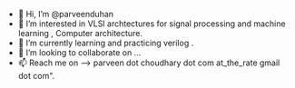- 👋 Hi, I’m @parveenduhan
- 👀 I’m interested in VLSI archtectures for signal processing and machine learning , Computer architecture.
- 🌱 I’m currently learning and practicing verilog .
- 💞️ I’m looking to collaborate on ...
- 📫 Reach me on --> parveen dot choudhary dot com at_the_rate gmail dot com". 

<!---
parveenduhan/parveenduhan is a ✨ special ✨ repository because its `README.md` (this file) appears on your GitHub profile.
You can click the Preview link to take a look at your changes.
--->
